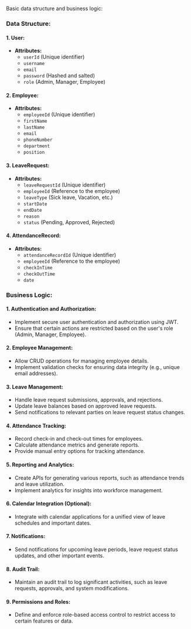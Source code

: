 Basic data structure and business logic:

### Data Structure:

#### 1. User:
- **Attributes:**
  - `userId` (Unique identifier)
  - `username`
  - `email`
  - `password` (Hashed and salted)
  - `role` (Admin, Manager, Employee)

#### 2. Employee:
- **Attributes:**
  - `employeeId` (Unique identifier)
  - `firstName`
  - `lastName`
  - `email`
  - `phoneNumber`
  - `department`
  - `position`

#### 3. LeaveRequest:
- **Attributes:**
  - `leaveRequestId` (Unique identifier)
  - `employeeId` (Reference to the employee)
  - `leaveType` (Sick leave, Vacation, etc.)
  - `startDate`
  - `endDate`
  - `reason`
  - `status` (Pending, Approved, Rejected)

#### 4. AttendanceRecord:
- **Attributes:**
  - `attendanceRecordId` (Unique identifier)
  - `employeeId` (Reference to the employee)
  - `checkInTime`
  - `checkOutTime`
  - `date`

### Business Logic:

#### 1. Authentication and Authorization:
- Implement secure user authentication and authorization using JWT.
- Ensure that certain actions are restricted based on the user's role (Admin, Manager, Employee).

#### 2. Employee Management:
- Allow CRUD operations for managing employee details.
- Implement validation checks for ensuring data integrity (e.g., unique email addresses).

#### 3. Leave Management:
- Handle leave request submissions, approvals, and rejections.
- Update leave balances based on approved leave requests.
- Send notifications to relevant parties on leave request status changes.

#### 4. Attendance Tracking:
- Record check-in and check-out times for employees.
- Calculate attendance metrics and generate reports.
- Provide manual entry options for tracking attendance.

#### 5. Reporting and Analytics:
- Create APIs for generating various reports, such as attendance trends and leave utilization.
- Implement analytics for insights into workforce management.

#### 6. Calendar Integration (Optional):
- Integrate with calendar applications for a unified view of leave schedules and important dates.

#### 7. Notifications:
- Send notifications for upcoming leave periods, leave request status updates, and other important events.

#### 8. Audit Trail:
- Maintain an audit trail to log significant activities, such as leave requests, approvals, and system modifications.

#### 9. Permissions and Roles:
- Define and enforce role-based access control to restrict access to certain features or data.
